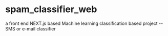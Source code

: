 # spam_classifier_web
a front end NEXT.js based Machine learning classification based project -- SMS or e-mail classifier
